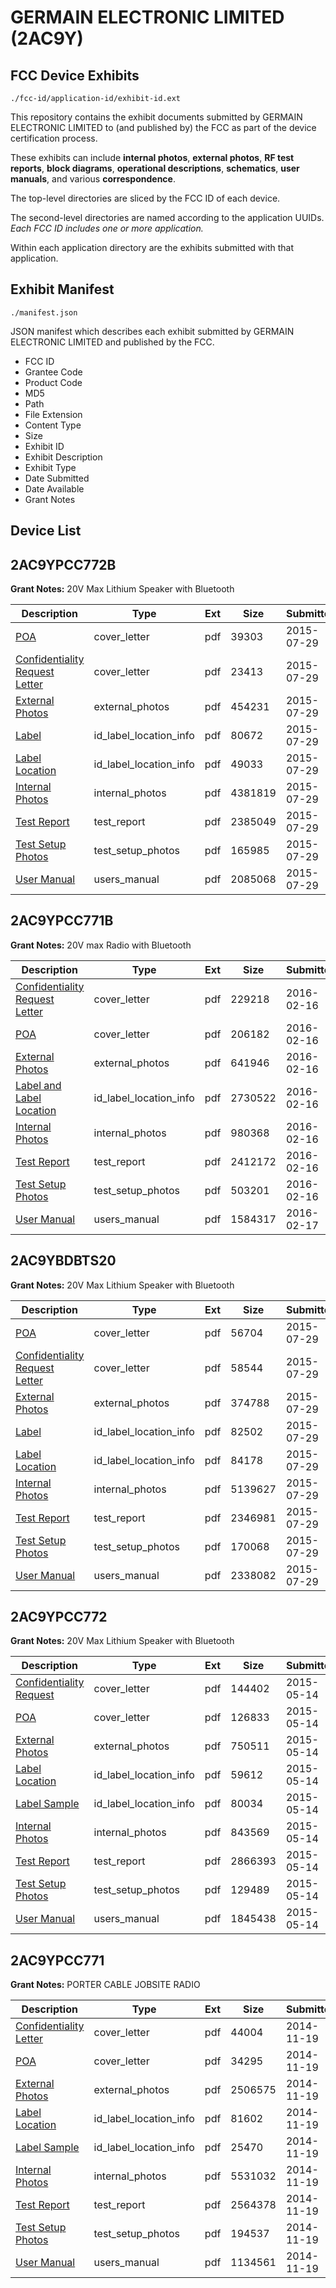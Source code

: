 # GERMAIN ELECTRONIC LIMITED (2AC9Y)
## FCC Device Exhibits

```
./fcc-id/application-id/exhibit-id.ext
```

This repository contains the exhibit documents submitted by GERMAIN ELECTRONIC LIMITED to (and published by) the FCC as part of the device certification process.

These exhibits can include **internal photos**, **external photos**, **RF test reports**, **block diagrams**, **operational descriptions**, **schematics**, **user manuals**, and various **correspondence**.

The top-level directories are sliced by the FCC ID of each device.

The second-level directories are named according to the application UUIDs. *Each FCC ID includes one or more application.*

Within each application directory are the exhibits submitted with that application. 

## Exhibit Manifest

```
./manifest.json
```

JSON manifest which describes each exhibit submitted by GERMAIN ELECTRONIC LIMITED and published by the FCC.

- FCC ID
- Grantee Code
- Product Code
- MD5
- Path
- File Extension
- Content Type
- Size
- Exhibit ID
- Exhibit Description
- Exhibit Type
- Date Submitted
- Date Available
- Grant Notes

## Device List
## 2AC9YPCC772B
**Grant Notes:** 20V Max Lithium Speaker with Bluetooth

| Description | Type | Ext | Size | Submitted | Available |
| ----------- | ---- | --- | ---- | --------- | --------- |
| [POA](2AC9YPCC772B/09427c9011c54284df4dd67975b46688/2696537.pdf) | cover_letter | pdf | 39303 | 2015-07-29 | 2015-07-29 |
| [Confidentiality Request Letter](2AC9YPCC772B/09427c9011c54284df4dd67975b46688/2696538.pdf) | cover_letter | pdf | 23413 | 2015-07-29 | 2015-07-29 |
| [External Photos](2AC9YPCC772B/09427c9011c54284df4dd67975b46688/2696544.pdf) | external_photos | pdf | 454231 | 2015-07-29 | 2015-07-29 |
| [Label](2AC9YPCC772B/09427c9011c54284df4dd67975b46688/2696541.pdf) | id_label_location_info | pdf | 80672 | 2015-07-29 | 2015-07-29 |
| [Label Location](2AC9YPCC772B/09427c9011c54284df4dd67975b46688/2696542.pdf) | id_label_location_info | pdf | 49033 | 2015-07-29 | 2015-07-29 |
| [Internal Photos](2AC9YPCC772B/09427c9011c54284df4dd67975b46688/2696543.pdf) | internal_photos | pdf | 4381819 | 2015-07-29 | 2015-07-29 |
| [Test Report](2AC9YPCC772B/09427c9011c54284df4dd67975b46688/2696536.pdf) | test_report | pdf | 2385049 | 2015-07-29 | 2015-07-29 |
| [Test Setup Photos](2AC9YPCC772B/09427c9011c54284df4dd67975b46688/2696540.pdf) | test_setup_photos | pdf | 165985 | 2015-07-29 | 2015-07-29 |
| [User Manual](2AC9YPCC772B/09427c9011c54284df4dd67975b46688/2696539.pdf) | users_manual | pdf | 2085068 | 2015-07-29 | 2015-07-29 |
## 2AC9YPCC771B
**Grant Notes:** 20V max Radio with Bluetooth

| Description | Type | Ext | Size | Submitted | Available |
| ----------- | ---- | --- | ---- | --------- | --------- |
| [Confidentiality Request Letter](2AC9YPCC771B/73a8c7e09cba697d483630282159b5da/2903601.pdf) | cover_letter | pdf | 229218 | 2016-02-16 | 2016-02-16 |
| [POA](2AC9YPCC771B/73a8c7e09cba697d483630282159b5da/2903603.pdf) | cover_letter | pdf | 206182 | 2016-02-16 | 2016-02-16 |
| [External Photos](2AC9YPCC771B/73a8c7e09cba697d483630282159b5da/2903600.pdf) | external_photos | pdf | 641946 | 2016-02-16 | 2016-02-16 |
| [Label and Label Location](2AC9YPCC771B/73a8c7e09cba697d483630282159b5da/2903606.pdf) | id_label_location_info | pdf | 2730522 | 2016-02-16 | 2016-02-16 |
| [Internal Photos](2AC9YPCC771B/73a8c7e09cba697d483630282159b5da/2903605.pdf) | internal_photos | pdf | 980368 | 2016-02-16 | 2016-02-16 |
| [Test Report](2AC9YPCC771B/73a8c7e09cba697d483630282159b5da/2903602.pdf) | test_report | pdf | 2412172 | 2016-02-16 | 2016-02-16 |
| [Test Setup Photos](2AC9YPCC771B/73a8c7e09cba697d483630282159b5da/2903604.pdf) | test_setup_photos | pdf | 503201 | 2016-02-16 | 2016-02-16 |
| [User Manual](2AC9YPCC771B/73a8c7e09cba697d483630282159b5da/2904711.pdf) | users_manual | pdf | 1584317 | 2016-02-17 | 2016-02-16 |
## 2AC9YBDBTS20
**Grant Notes:** 20V Max Lithium Speaker with Bluetooth

| Description | Type | Ext | Size | Submitted | Available |
| ----------- | ---- | --- | ---- | --------- | --------- |
| [POA](2AC9YBDBTS20/7705345c1c13d97fae32a4c49259340e/2696510.pdf) | cover_letter | pdf | 56704 | 2015-07-29 | 2015-07-29 |
| [Confidentiality Request Letter](2AC9YBDBTS20/7705345c1c13d97fae32a4c49259340e/2696511.pdf) | cover_letter | pdf | 58544 | 2015-07-29 | 2015-07-29 |
| [External Photos](2AC9YBDBTS20/7705345c1c13d97fae32a4c49259340e/2696517.pdf) | external_photos | pdf | 374788 | 2015-07-29 | 2015-07-29 |
| [Label](2AC9YBDBTS20/7705345c1c13d97fae32a4c49259340e/2696514.pdf) | id_label_location_info | pdf | 82502 | 2015-07-29 | 2015-07-29 |
| [Label Location](2AC9YBDBTS20/7705345c1c13d97fae32a4c49259340e/2696515.pdf) | id_label_location_info | pdf | 84178 | 2015-07-29 | 2015-07-29 |
| [Internal Photos](2AC9YBDBTS20/7705345c1c13d97fae32a4c49259340e/2696516.pdf) | internal_photos | pdf | 5139627 | 2015-07-29 | 2015-07-29 |
| [Test Report](2AC9YBDBTS20/7705345c1c13d97fae32a4c49259340e/2696509.pdf) | test_report | pdf | 2346981 | 2015-07-29 | 2015-07-29 |
| [Test Setup Photos](2AC9YBDBTS20/7705345c1c13d97fae32a4c49259340e/2696513.pdf) | test_setup_photos | pdf | 170068 | 2015-07-29 | 2015-07-29 |
| [User Manual](2AC9YBDBTS20/7705345c1c13d97fae32a4c49259340e/2696512.pdf) | users_manual | pdf | 2338082 | 2015-07-29 | 2015-07-29 |
## 2AC9YPCC772
**Grant Notes:** 20V Max Lithium Speaker with Bluetooth

| Description | Type | Ext | Size | Submitted | Available |
| ----------- | ---- | --- | ---- | --------- | --------- |
| [Confidentiality Request](2AC9YPCC772/e68b1e023f3aa18c1e93cffd6f5d3e85/2613883.pdf) | cover_letter | pdf | 144402 | 2015-05-14 | 2015-05-14 |
| [POA](2AC9YPCC772/e68b1e023f3aa18c1e93cffd6f5d3e85/2613884.pdf) | cover_letter | pdf | 126833 | 2015-05-14 | 2015-05-14 |
| [External Photos](2AC9YPCC772/e68b1e023f3aa18c1e93cffd6f5d3e85/2613877.pdf) | external_photos | pdf | 750511 | 2015-05-14 | 2015-05-14 |
| [Label Location](2AC9YPCC772/e68b1e023f3aa18c1e93cffd6f5d3e85/2613879.pdf) | id_label_location_info | pdf | 59612 | 2015-05-14 | 2015-05-14 |
| [Label Sample](2AC9YPCC772/e68b1e023f3aa18c1e93cffd6f5d3e85/2613880.pdf) | id_label_location_info | pdf | 80034 | 2015-05-14 | 2015-05-14 |
| [Internal Photos](2AC9YPCC772/e68b1e023f3aa18c1e93cffd6f5d3e85/2613878.pdf) | internal_photos | pdf | 843569 | 2015-05-14 | 2015-05-14 |
| [Test Report](2AC9YPCC772/e68b1e023f3aa18c1e93cffd6f5d3e85/2613885.pdf) | test_report | pdf | 2866393 | 2015-05-14 | 2015-05-14 |
| [Test Setup Photos](2AC9YPCC772/e68b1e023f3aa18c1e93cffd6f5d3e85/2613881.pdf) | test_setup_photos | pdf | 129489 | 2015-05-14 | 2015-05-14 |
| [User Manual](2AC9YPCC772/e68b1e023f3aa18c1e93cffd6f5d3e85/2613882.pdf) | users_manual | pdf | 1845438 | 2015-05-14 | 2015-05-14 |
## 2AC9YPCC771
**Grant Notes:** PORTER CABLE JOBSITE RADIO

| Description | Type | Ext | Size | Submitted | Available |
| ----------- | ---- | --- | ---- | --------- | --------- |
| [Confidentiality Letter](2AC9YPCC771/8d522d435eee41c07319ee3f6b1ec31f/2449082.pdf) | cover_letter | pdf | 44004 | 2014-11-19 | 2014-11-19 |
| [POA](2AC9YPCC771/8d522d435eee41c07319ee3f6b1ec31f/2449090.pdf) | cover_letter | pdf | 34295 | 2014-11-19 | 2014-11-19 |
| [External Photos](2AC9YPCC771/8d522d435eee41c07319ee3f6b1ec31f/2449083.pdf) | external_photos | pdf | 2506575 | 2014-11-19 | 2014-11-19 |
| [Label Location](2AC9YPCC771/8d522d435eee41c07319ee3f6b1ec31f/2449085.pdf) | id_label_location_info | pdf | 81602 | 2014-11-19 | 2014-11-19 |
| [Label Sample](2AC9YPCC771/8d522d435eee41c07319ee3f6b1ec31f/2449088.pdf) | id_label_location_info | pdf | 25470 | 2014-11-19 | 2014-11-19 |
| [Internal Photos](2AC9YPCC771/8d522d435eee41c07319ee3f6b1ec31f/2449084.pdf) | internal_photos | pdf | 5531032 | 2014-11-19 | 2014-11-19 |
| [Test Report](2AC9YPCC771/8d522d435eee41c07319ee3f6b1ec31f/2449089.pdf) | test_report | pdf | 2564378 | 2014-11-19 | 2014-11-19 |
| [Test Setup Photos](2AC9YPCC771/8d522d435eee41c07319ee3f6b1ec31f/2449091.pdf) | test_setup_photos | pdf | 194537 | 2014-11-19 | 2014-11-19 |
| [User Manual](2AC9YPCC771/8d522d435eee41c07319ee3f6b1ec31f/2449087.pdf) | users_manual | pdf | 1134561 | 2014-11-19 | 2014-11-19 |
